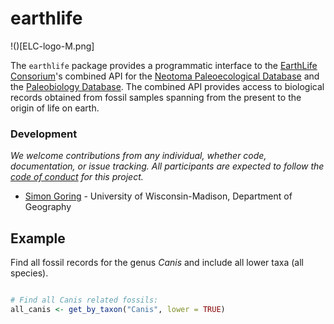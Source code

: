 # earthlife

!()[ELC-logo-M.png]

The `earthlife` package provides a programmatic interface to the [EarthLife Consorium](http://earthlifeconsortium.org)'s combined API for the [Neotoma Paleoecological Database](http://neotomadb.org) and the [Paleobiology Database](https://paleobiodb.org/). The combined API provides access to biological records obtained from fossil samples spanning from the present to the origin of life on earth.

### Development

*We welcome contributions from any individual, whether code, documentation, or issue tracking.  All participants are expected to follow the [code of conduct](https://github.com/EarthLifeConsortium/earthlife/blob/master/CONDUCT.md) for this project.*

+ [Simon Goring](http://downwithtime.wordpress.com) - University of Wisconsin-Madison, Department of Geography

## Example

Find all fossil records for the genus *Canis* and include all lower taxa (all species).

```R

# Find all Canis related fossils:
all_canis <- get_by_taxon("Canis", lower = TRUE)

```
